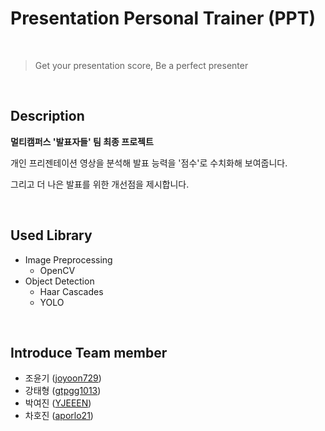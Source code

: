 # Presentation Personal Trainer (PPT)

<br>

>  Get your presentation score, Be a perfect presenter

<br>

## Description

**멀티캠퍼스 '발표자들' 팀 최종 프로젝트**

개인 프리젠테이션 영상을 분석해 발표 능력을 '점수'로 수치화해 보여줍니다.

그리고 더 나은 발표를 위한 개선점을 제시합니다.



<br>



## Used Library

- Image Preprocessing
  - OpenCV
- Object Detection
  - Haar Cascades
  - YOLO



<br>



## Introduce Team member

- 조윤기 ([joyoon729](https://github.com/joyoon729))
- 강태형 ([gtpgg1013](https://github.com/gtpgg1013))
- 박여진 ([YJEEEN](https://github.com/YJEEEN))
- 차호진 ([aporlo21](https://github.com/aporlo21))
